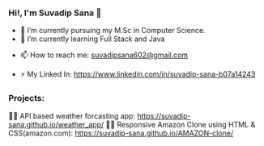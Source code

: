 ### Hi!,  I'm Suvadip Sana 👋


<!--**Suvadip-sana/Suvadip-sana** is a ✨ _special_ ✨ repository because its `README.md` (this file) appears on your GitHub profile.

Here are some ideas to get you started: -->

- 🔭 I’m currently pursuing my M.Sc in Computer Science.
- 🌱 I’m currently learning Full Stack and Java
<!-- 👯 I’m looking to collaborate on ... -->
<!-- 🤔 I’m looking for help with ... -->
<!-- 💬 Ask me about ... -->
- 📫 How to reach me: suvadipsana602@gmail.com
<!-- 😄 Pronouns: ...-->
- ⚡ My Linked In: https://www.linkedin.com/in/suvadip-sana-b07a14243

### Projects:

🧑‍💻  API based weather forcasting app: https://suvadip-sana.github.io/weather_app/
🧑‍💻  Responsive Amazon Clone using HTML & CSS(amazon.com): https://suvadip-sana.github.io/AMAZON-clone/ 

